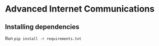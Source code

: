 # Advanced Internet Communications

## Installing dependencies
Run `pip install -r requirements.txt`